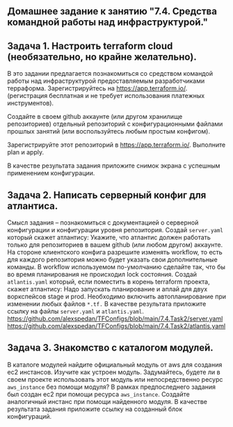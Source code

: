 ## Домашнее задание к занятию "7.4. Средства командной работы над инфраструктурой."
## Задача 1. Настроить terraform cloud (необязательно, но крайне желательно).
В это задании предлагается познакомиться со средством командой работы над инфраструктурой предоставляемым разработчиками терраформа.
Зарегистрируйтесь на https://app.terraform.io/. (регистрация бесплатная и не требует использования платежных инструментов).

Создайте в своем github аккаунте (или другом хранилище репозиториев) отдельный репозиторий с конфигурационными файлами прошлых занятий (или воспользуйтесь любым простым конфигом).

Зарегистрируйте этот репозиторий в https://app.terraform.io/.
Выполните plan и apply.


 
 
В качестве результата задания приложите снимок экрана с успешным применением конфигурации.

## Задача 2. Написать серверный конфиг для атлантиса.
Смысл задания – познакомиться с документацией о серверной конфигурации и конфигурации уровня репозитория.
Создай ```server.yaml``` который скажет атлантису:
Укажите, что атлантис должен работать только для репозиториев в вашем github (или любом другом) аккаунте.
На стороне клиентского конфига разрешите изменять workflow, то есть для каждого репозитория можно будет указать свои дополнительные команды.
В workflow используемом по-умолчанию сделайте так, что бы во время планирования не происходил lock состояния.
Создай ```atlantis.yaml``` который, если поместить в корень terraform проекта, скажет атлантису:
Надо запускать планирование и аплай для двух воркспейсов stage и prod.
Необходимо включить автопланирование при изменении любых файлов ```*.tf.```
В качестве результата приложите ссылку на файлы ```server.yaml``` и ```atlantis.yaml```.
https://github.com/alexspedan/TFConfigs/blob/main/7.4.Task2/server.yaml
https://github.com/alexspedan/TFConfigs/blob/main/7.4.Task2/atlantis.yaml

## Задача 3. Знакомство с каталогом модулей.
В каталоге модулей найдите официальный модуль от aws для создания ec2 инстансов.
Изучите как устроен модуль. Задумайтесь, будете ли в своем проекте использовать этот модуль или непосредственно ресурс ```aws_instance``` без помощи модуля?
В рамках предпоследнего задания был создан ec2 при помощи ресурса ```aws_instance```. Создайте аналогичный инстанс при помощи найденного модуля.
В качестве результата задания приложите ссылку на созданный блок конфигураций.
